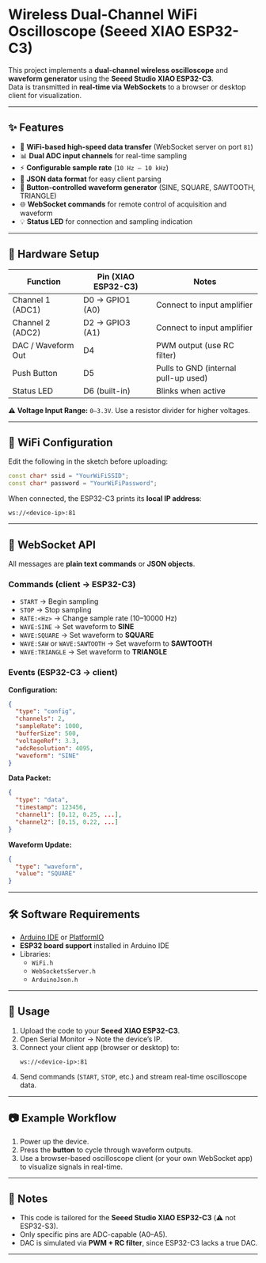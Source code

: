 # Wireless Dual-Channel WiFi Oscilloscope (Seeed XIAO ESP32-C3)

This project implements a **dual-channel wireless oscilloscope** and **waveform generator** using the **Seeed Studio XIAO ESP32-C3**.  
Data is transmitted in **real-time via WebSockets** to a browser or desktop client for visualization.  

---

## ✨ Features
- 📡 **WiFi-based high-speed data transfer** (WebSocket server on port `81`)  
- 📊 **Dual ADC input channels** for real-time sampling  
- ⚡ **Configurable sample rate** (`10 Hz – 10 kHz`)  
- 📝 **JSON data format** for easy client parsing  
- 🔄 **Button-controlled waveform generator** (SINE, SQUARE, SAWTOOTH, TRIANGLE)  
- 🌐 **WebSocket commands** for remote control of acquisition and waveform  
- 💡 **Status LED** for connection and sampling indication  

---

## 🔌 Hardware Setup

| Function            | Pin (XIAO ESP32-C3) | Notes                                |
|---------------------|---------------------|--------------------------------------|
| Channel 1 (ADC1)    | D0 → GPIO1 (A0)     | Connect to input amplifier           |
| Channel 2 (ADC2)    | D2 → GPIO3 (A1)     | Connect to input amplifier           |
| DAC / Waveform Out  | D4                  | PWM output (use RC filter)           |
| Push Button         | D5                  | Pulls to GND (internal pull-up used) |
| Status LED          | D6 (built-in)       | Blinks when active                   |

⚠️ **Voltage Input Range:** `0–3.3V`. Use a resistor divider for higher voltages.  

---

## 📡 WiFi Configuration

Edit the following in the sketch before uploading:

```cpp
const char* ssid = "YourWiFiSSID";
const char* password = "YourWiFiPassword";
```

When connected, the ESP32-C3 prints its **local IP address**:  
```
ws://<device-ip>:81
```

---

## 🧩 WebSocket API

All messages are **plain text commands** or **JSON objects**.

### Commands (client → ESP32-C3)
- `START` → Begin sampling  
- `STOP` → Stop sampling  
- `RATE:<Hz>` → Change sample rate (10–10000 Hz)  
- `WAVE:SINE` → Set waveform to **SINE**  
- `WAVE:SQUARE` → Set waveform to **SQUARE**  
- `WAVE:SAW` or `WAVE:SAWTOOTH` → Set waveform to **SAWTOOTH**  
- `WAVE:TRIANGLE` → Set waveform to **TRIANGLE**  

### Events (ESP32-C3 → client)

**Configuration:**
```json
{
  "type": "config",
  "channels": 2,
  "sampleRate": 1000,
  "bufferSize": 500,
  "voltageRef": 3.3,
  "adcResolution": 4095,
  "waveform": "SINE"
}
```

**Data Packet:**
```json
{
  "type": "data",
  "timestamp": 123456,
  "channel1": [0.12, 0.25, ...],
  "channel2": [0.15, 0.22, ...]
}
```

**Waveform Update:**
```json
{
  "type": "waveform",
  "value": "SQUARE"
}
```

---

## 🛠️ Software Requirements
- [Arduino IDE](https://www.arduino.cc/en/software) or [PlatformIO](https://platformio.org/)  
- **ESP32 board support** installed in Arduino IDE  
- Libraries:
  - `WiFi.h`  
  - `WebSocketsServer.h`  
  - `ArduinoJson.h`  

---

## 🚀 Usage
1. Upload the code to your **Seeed XIAO ESP32-C3**.  
2. Open Serial Monitor → Note the device’s IP.  
3. Connect your client app (browser or desktop) to:  
   ```
   ws://<device-ip>:81
   ```
4. Send commands (`START`, `STOP`, etc.) and stream real-time oscilloscope data.  

---

## 📷 Example Workflow
1. Power up the device.  
2. Press the **button** to cycle through waveform outputs.  
3. Use a browser-based oscilloscope client (or your own WebSocket app) to visualize signals in real-time.  

---

## 📌 Notes
- This code is tailored for the **Seeed Studio XIAO ESP32-C3** (⚠️ not ESP32-S3).  
- Only specific pins are ADC-capable (A0–A5).  
- DAC is simulated via **PWM + RC filter**, since ESP32-C3 lacks a true DAC.  

---
